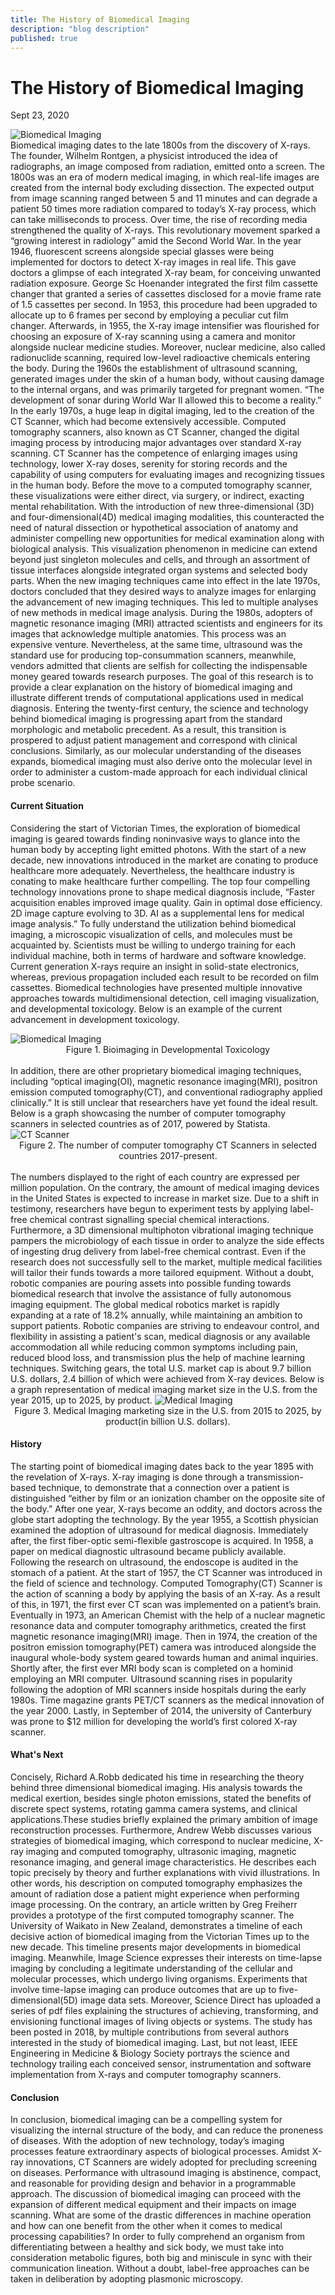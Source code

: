 ```yaml
---
title: The History of Biomedical Imaging
description: "blog description"
published: true
---
```


# The History of Biomedical Imaging

Sept 23, 2020

<img src="https://res.cloudinary.com/dppg3f01m/image/upload/v1665242546/Blog/hero1.4759fc23_fdvjut.jpg" alt="Biomedical Imaging" />
<br/>
Biomedical imaging dates to the late 1800s from the discovery of X-rays. The founder, Wilhelm Rontgen, a physicist introduced the idea of radiographs, an image composed from radiation, emitted onto a screen. The 1800s was an era of modern medical imaging, in which real-life images are created from the internal body excluding dissection. The expected output from image scanning ranged between 5 and 11 minutes and can degrade a patient 50 times more radiation compared to today’s X-ray process, which can take milliseconds to process. Over time, the rise of recording media strengthened the quality of X-rays. This revolutionary movement sparked a “growing interest in radiology” amid the Second World War. In the year 1946, fluorescent screens alongside special glasses were being implemented for doctors to detect X-ray images in real life. This gave doctors a glimpse of each integrated X-ray beam, for conceiving unwanted radiation exposure. George Sc Hoenander integrated the first film cassette changer that granted a series of cassettes disclosed for a movie frame rate of 1.5 cassettes per second. In 1953, this procedure had been upgraded to allocate up to 6 frames per second by employing a peculiar cut film changer. Afterwards, in 1955, the X-ray image intensifier was flourished for choosing an exposure of X-ray scanning using a camera and monitor alongside nuclear medicine studies. Moreover, nuclear medicine, also called radionuclide scanning, required low-level radioactive chemicals entering the body. During the 1960s the establishment of ultrasound scanning, generated images under the skin of a human body, without causing damage to the internal organs, and was primarily targeted for pregnant women. “The development of sonar during World War II allowed this to become a reality.” In the early 1970s, a huge leap in digital imaging, led to the creation of the CT Scanner, which had become extensively accessible. Computed tomography scanners, also known as CT Scanner, changed the digital imaging process by introducing major advantages over standard X-ray scanning. CT Scanner has the competence of enlarging images using technology, lower X-ray doses, serenity for storing records and the capability of using computers for evaluating images and recognizing tissues in the human body. Before the move to a computed tomography scanner, these visualizations were either direct, via surgery, or indirect, exacting mental rehabilitation. With the introduction of new three-dimensional (3D) and four-dimensional(4D) medical imaging modalities, this counteracted the need of natural dissection or hypothetical association of anatomy and administer compelling new opportunities for medical examination along with biological analysis. This visualization phenomenon in medicine can extend beyond just singleton molecules and cells, and through an assortment of tissue interfaces alongside integrated organ systems and selected body parts. When the new imaging techniques came into effect in the late 1970s, doctors concluded that they desired ways to analyze images for enlarging the advancement of new imaging techniques. This led to multiple analyses of new methods in medical image analysis. During the 1980s, adopters of magnetic resonance imaging (MRI) attracted scientists and engineers for its images that acknowledge multiple anatomies. This process was an expensive venture. Nevertheless, at the same time, ultrasound was the standard use for producing top-consummation scanners, meanwhile, vendors admitted that clients are selfish for collecting the indispensable money geared towards research purposes. The goal of this research is to provide a clear explanation on the history of biomedical imaging and illustrate different trends of computational applications used in medical diagnosis. Entering the twenty-first century, the science and technology behind biomedical imaging is progressing apart from the standard morphologic and metabolic precedent. As a result, this transition is prospered to adjust patient management and correspond with clinical conclusions. Similarly, as our molecular understanding of the diseases expands, biomedical imaging must also derive onto the molecular level in order to administer a custom-made approach for each individual clinical probe scenario.

#### Current Situation

Considering the start of Victorian Times, the exploration of biomedical imaging is geared towards finding noninvasive ways to glance into the human body by accepting light emitted photons. With the start of a new decade, new innovations introduced in the market are conating to produce healthcare more adequately. Nevertheless, the healthcare industry is conating to make healthcare further compelling. The top four compelling technology innovations prone to shape medical diagnosis include, “Faster acquisition enables improved image quality. Gain in optimal dose efficiency. 2D image capture evolving to 3D. AI as a supplemental lens for medical image analysis.” To fully understand the utilization behind biomedical imaging, a microscopic visualization of cells, and molecules must be acquainted by. Scientists must be willing to undergo training for each individual machine, both in terms of hardware and software knowledge. Current generation X-rays require an insight in solid-state electronics, whereas, previous propagation included each result to be recorded on film cassettes. Biomedical technologies have presented multiple innovative approaches towards multidimensional detection, cell imaging visualization, and developmental toxicology. Below is an example of the current advancement in development toxicology.

<img src="https://res.cloudinary.com/dppg3f01m/image/upload/v1665242574/Blog/biomedicalimaging.3149ba18_yjmoo7.png" alt="Biomedical Imaging" />

<figcaption style="text-align: center;">Figure 1. Bioimaging in Developmental Toxicology</figcaption>
<br />
In addition, there are other proprietary biomedical imaging techniques, including “optical imaging(OI), magnetic resonance imaging(MRI), positron emission computed tomography(CT), and conventional radiography applied clinically.” It is still unclear that researchers have yet found the ideal result. Below is a graph showcasing the number of computer tomography scanners in selected countries as of 2017, powered by Statista.

<img src="https://res.cloudinary.com/dppg3f01m/image/upload/v1665242544/Blog/CTScanner.cecb9680_oyobdv.png" alt="CT Scanner" />

<figcaption style="text-align: center;">Figure 2. The number of computer tomography CT Scanners in selected countries 2017-present.</figcaption>
<br />
The numbers displayed to the right of each country are expressed per million population. On the contrary, the amount of medical imaging devices in the United States is expected to increase in market size. Due to a shift in testimony, researchers have begun to experiment tests by applying label-free chemical contrast signalling special chemical interactions. Furthermore, a 3D dimensional multiphoton vibrational imaging technique pampers the microbiology of each tissue in order to analyze the side effects of ingesting drug delivery from label-free chemical contrast. Even if the research does not successfully sell to the market, multiple medical facilities will tailor their funds towards a more tailored equipment. Without a doubt, robotic companies are pouring assets into possible funding towards biomedical research that involve the assistance of fully autonomous imaging equipment. The global medical robotics market is rapidly expanding at a rate of 18.2% annually, while maintaining an ambition to support patients. Robotic companies are striving to endeavour control, and flexibility in assisting a patient's scan, medical diagnosis or any available accommodation all while reducing common symptoms including pain, reduced blood loss, and transmission plus the help of machine learning techniques. Switching gears, the total U.S. market cap is about 9.7 billion U.S. dollars, 2.4 billion of which were achieved from X-ray devices. Below is a graph representation of medical imaging market size in the U.S. from the year 2015, up to 2025, by product.

<img src="https://res.cloudinary.com/dppg3f01m/image/upload/v1665242547/Blog/MedicalImaging.73e06fce_nh1oe0.png" alt="Medical Imaging" />

<figcaption style="text-align: center;">Figure 3. Medical Imaging marketing size in the U.S. from 2015 to 2025, by product(in billion U.S. dollars).</figcaption>

#### History

The starting point of biomedical imaging dates back to the year 1895 with the revelation of X-rays. X-ray imaging is done through a transmission-based technique, to demonstrate that a connection over a patient is distinguished “either by film or an ionization chamber on the opposite site of the body.” After one year, X-rays become an oddity, and doctors across the globe start adopting the technology. By the year 1955, a Scottish physician examined the adoption of ultrasound for medical diagnosis. Immediately after, the first fiber-optic semi-flexible gastroscope is acquired. In 1958, a paper on medical diagnostic ultrasound became publicly available. Following the research on ultrasound, the endoscope is audited in the stomach of a patient. At the start of 1957, the CT Scanner was introduced in the field of science and technology. Computed Tomography(CT) Scanner is the action of scanning a body by applying the basis of an X-ray. As a result of this, in 1971, the first ever CT scan was implemented on a patient’s brain. Eventually in 1973, an American Chemist with the help of a nuclear magnetic resonance data and computer tomography arithmetics, created the first magnetic resonance imaging(MRI) image. Then in 1974, the creation of the positron emission tomography(PET) camera was introduced alongside the inaugural whole-body system geared towards human and animal inquiries. Shortly after, the first ever MRI body scan is completed on a hominid employing an MRI computer. Ultrasound scanning rises in popularity following the adoption of MRI scanners inside hospitals during the early 1980s. Time magazine grants PET/CT scanners as the medical innovation of the year 2000. Lastly, in September of 2014, the university of Canterbury was prone to $12 million for developing the world’s first colored X-ray scanner.

#### What's Next

Concisely, Richard A.Robb dedicated his time in researching the theory behind three dimensional biomedical imaging. His analysis towards the medical exertion, besides single photon emissions, stated the benefits of discrete spect systems, rotating gamma camera systems, and clinical applications.These studies briefly explained the primary ambition of image reconstruction processes. Furthermore, Andrew Webb discusses various strategies of biomedical imaging, which correspond to nuclear medicine, X-ray imaging and computed tomography, ultrasonic imaging, magnetic resonance imaging, and general image characteristics. He describes each topic precisely by theory and further explanations with vivid illustrations. In other words, his description on computed tomography emphasizes the amount of radiation dose a patient might experience when performing image processing. On the contrary, an article written by Greg Freiherr provides a prototype of the first computed tomography scanner. The University of Waikato in New Zealand, demonstrates a timeline of each decisive action of biomedical imaging from the Victorian Times up to the new decade. This timeline presents major developments in biomedical imaging. Meanwhile, Image Science expresses their interests on time-lapse imaging by concluding a legitimate understanding of the cellular and molecular processes, which undergo living organisms. Experiments that involve time-lapse imaging can produce outcomes that are up to five-dimensional(5D) image data sets. Moreover, Science Direct has uploaded a series of pdf files explaining the structures of achieving, transforming, and envisioning functional images of living objects or systems. The study has been posted in 2018, by multiple contributions from several authors interested in the study of biomedical imaging. Last, but not least, IEEE Engineering in Medicine & Biology Society portrays the science and technology trailing each conceived sensor, instrumentation and software implementation from X-rays and computer tomography scanners.

#### Conclusion

In conclusion, biomedical imaging can be a compelling system for visualizing the internal structure of the body, and can reduce the proneness of diseases. With the adoption of new technology, today’s imaging processes feature extraordinary aspects of biological processes. Amidst X-ray innovations, CT Scanners are widely adopted for precluding screening on diseases. Performance with ultrasound imaging is abstinence, compact, and reasonable for providing design and behavior in a programmable approach. The discussion of biomedical imaging can proceed with the expansion of different medical equipment and their impacts on image scanning. What are some of the drastic differences in machine operation and how can one benefit from the other when it comes to medical processing capabilities? In order to fully comprehend an organism from differentiating between a healthy and sick body, we must take into consideration metabolic figures, both big and miniscule in sync with their communication lineation. Without a doubt, label-free approaches can be taken in deliberation by adopting plasmonic microscopy.

